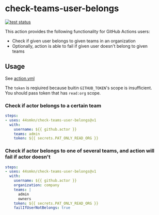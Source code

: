 # check-teams-user-belongs

<a href="https://github.com/44smkn/check-teams-user-belongs?query=workflow%3Atest"><img alt="test status" src="https://github.com/44smkn/check-teams-user-belongs/workflows/test/badge.svg"></a> 

This action provides the following functionality for GitHub Actions users:

- Check if given user belongs to given teams in an organization
- Optionally, action is able to fail if given user doesn't belong to given teams

## Usage

See [action.yml](action.yml)

The `token` is reqiuired because buitin `GITHUB_TOKEN`'s scope is insufficient.
You should pass token that has `read:org` scope.

### Check if actor belongs to a certain team

```yaml
steps:
- uses: 44smkn/check-teams-user-belongs@v1
  with:
    username: ${{ github.actor }}
    teams: admin
    token: ${{ secrets.PAT_ONLY_READ_ORG }}
```

### Check if actor belongs to one of several teams, and action will fail if actor doesn't

```yaml
steps:
- uses: 44smkn/check-teams-user-belongs@v1
  with:
    username: ${{ github.actor }}
    organization: company
    teams: |
      admin
      owners
    token: ${{ secrets.PAT_ONLY_READ_ORG }}
    failIfUserNotBelongs: true
```
